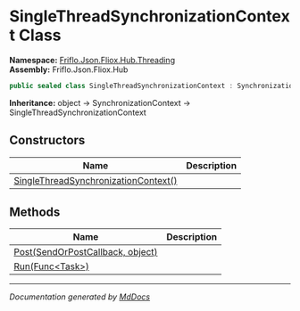 ﻿<!--  
  <auto-generated>   
    The contents of this file were generated by a tool.  
    Changes to this file may be list if the file is regenerated  
  </auto-generated>   
-->

# SingleThreadSynchronizationContext Class

**Namespace:** [Friflo.Json.Fliox.Hub.Threading](../index.md)  
**Assembly:** Friflo.Json.Fliox.Hub

```csharp
public sealed class SingleThreadSynchronizationContext : SynchronizationContext
```

**Inheritance:** object → SynchronizationContext → SingleThreadSynchronizationContext

## Constructors

| Name                                                          | Description |
| ------------------------------------------------------------- | ----------- |
| [SingleThreadSynchronizationContext()](constructors/index.md) |             |

## Methods

| Name                                                | Description |
| --------------------------------------------------- | ----------- |
| [Post(SendOrPostCallback, object)](methods/Post.md) |             |
| [Run(Func\<Task\>)](methods/Run.md)                 |             |

___

*Documentation generated by [MdDocs](https://github.com/ap0llo/mddocs)*
